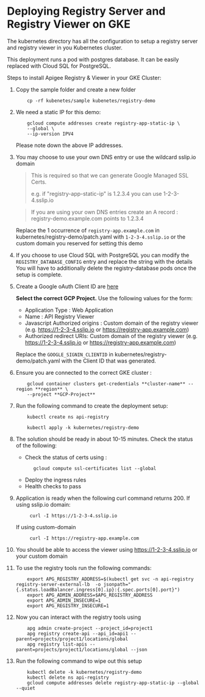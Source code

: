 # Deploying Registry Server and Registry Viewer on GKE

The kubernetes directory has all the configuration to setup a registry server
and registry viewer in you Kubernetes cluster.

This deployment runs a pod with postgres database. It can be easily replaced
with Cloud SQL for PostgreSQL.

Steps to install Apigee Registry & Viewer in your GKE Cluster:

1. Copy the sample folder and create a new folder
   ```shell
       cp -rf kubenetes/sample kubenetes/registry-demo
   ```
2. We need a static IP for this demo:

   ```shell
       gcloud compute addresses create registry-app-static-ip \
       --global \
       --ip-version IPV4
   ```

   Please note down the above IP addresses.

3. You may choose to use your own DNS entry or use the wildcard sslip.io domain

   > This is required so that we can generate Google Managed SSL Certs.
   >
   > e.g. if "registry-app-static-ip" is 1.2.3.4 you can use 1-2-3-4.sslip.io

   > If you are using your own DNS entries create an A record :  
   >  registry-demo.example.com points to 1.2.3.4

   Replace the 1 occurrence of `registry-app.example.com` in
   kubernetes/registry-demo/patch.yaml with `1-2-3-4.sslip.io` or the custom
   domain you reserved for setting this demo

4. If you choose to use Cloud SQL with PostgreSQL you can modify the
   `REGISTRY_DATABASE_CONFIG` entry and replace the string with the details You
   will have to additionally delete the registry-database pods once the setup
   is complete.

5. Create a Google oAuth Client ID are
   [here](https://console.cloud.google.com/apis/credentials/oauthclient)

   **Select the correct GCP Project.** Use the following values for the form:

   - Application Type : Web Application
   - Name : API Registry Viewer
   - Javascript Authorized origins : Custom domain of the registry viewer (e.g.
     https://1-2-3-4.sslip.io or https://registry-app.example.com)
   - Authorized redirect URIs: Custom domain of the registry viewer (e.g.
     https://1-2-3-4.sslip.io or https://registry-app.example.com)

   Replace the `GOOGLE_SIGNIN_CLIENTID` in kubernetes/registry-demo/patch.yaml
   with the Client ID that was generated.

6. Ensure you are connected to the correct GKE cluster :
   ```shell
       gcloud container clusters get-credentials **cluster-name** --region **region** \
       --project **GCP-Project**
   ```
7. Run the following command to create the deployment setup:

   ```shell
       kubectl create ns api-registry

       kubectl apply -k kubernetes/registry-demo
   ```

8. The solution should be ready in about 10-15 minutes. Check the status of the
   following:

   - Check the status of certs using :
     ```shell
        gcloud compute ssl-certificates list --global
     ```
   - Deploy the ingress rules
   - Health checks to pass

9. Application is ready when the following curl command returns 200. If using
   sslip.io domain:

   ```shell
        curl -I https://1-2-3-4.sslip.io
   ```

   If using custom-domain

   ```shell
        curl -I https://registry-app.example.com
   ```

10. You should be able to access the viewer using https://1-2-3-4.sslip.io or
    your custom domain

11. To use the registry tools run the following commands:

    ```shell
        export APG_REGISTRY_ADDRESS=$(kubectl get svc -n api-registry registry-server-external-lb  -o jsonpath="{.status.loadBalancer.ingress[0].ip}:{.spec.ports[0].port}")
        export APG_ADMIN_ADDRESS=$APG_REGISTRY_ADDRESS
        export APG_ADMIN_INSECURE=1
        export APG_REGISTRY_INSECURE=1
    ```

12. Now you can interact with the registry tools using

    ```shell
        apg admin create-project --project_id=project1
        apg registry create-api --api_id=api1 --parent=projects/project1/locations/global
        apg registry list-apis --parent=projects/project1/locations/global --json
    ```

13. Run the following command to wipe out this setup
    ```shell
        kubectl delete -k kubernetes/registry-demo
        kubectl delete ns api-registry
        gcloud compute addresses delete registry-app-static-ip --global --quiet
    ```
